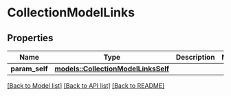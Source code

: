 # CollectionModelLinks

## Properties

Name | Type | Description | Notes
------------ | ------------- | ------------- | -------------
**param_self** | [**models::CollectionModelLinksSelf**](CollectionModel__links_self.md) |  | 

[[Back to Model list]](../README.md#documentation-for-models) [[Back to API list]](../README.md#documentation-for-api-endpoints) [[Back to README]](../README.md)


